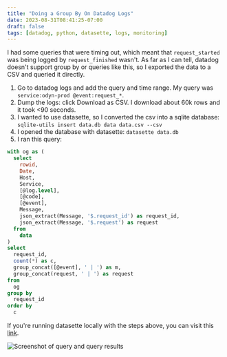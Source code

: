 ```yaml
---
title: "Doing a Group By On Datadog Logs"
date: 2023-08-31T08:41:25-07:00
draft: false
tags: [datadog, python, datasette, logs, monitoring]
---
```


I had some queries that were timing out, which meant that `request_started` was being logged by `request_finished` wasn't. As far as I can tell, datadog doesn't support group by or queries like this, so I exported the data to a CSV and queried it directly. 

1. Go to datadog logs and add the query and time range. My query was `service:odyn-prod @event:request_*`.
2. Dump the logs: click Download as CSV. I download about 60k rows and it took <90 seconds.
3. I wanted to use datasette, so I converted the csv into a sqlite database: `sqlite-utils insert data.db data data.csv --csv`
4. I opened the database with datasette: `datasette data.db`
5. I ran this query:

```sql
with og as (
  select
    rowid,
    Date,
    Host,
    Service,
    [@log.level],
    [@code],
    [@event],
    Message,
    json_extract(Message, '$.request_id') as request_id,
    json_extract(Message, '$.request') as request
  from
    data
)
select
  request_id,
  count(*) as c,
  group_concat([@event], ' | ') as m,
  group_concat(request, ' | ') as request
from
  og
group by
  request_id
order by
  c
```

If you're running datasette locally with the steps above, you can visit this [link](http://127.0.0.1:8001/data?sql=with+og+as+%28%0D%0A++select%0D%0A++++rowid%2C%0D%0A++++Date%2C%0D%0A++++Host%2C%0D%0A++++Service%2C%0D%0A++++%5B%40log.level%5D%2C%0D%0A++++%5B%40code%5D%2C%0D%0A++++%5B%40event%5D%2C%0D%0A++++Message%2C%0D%0A++++json_extract%28Message%2C+%27%24.request_id%27%29+as+request_id%2C%0D%0A++++json_extract%28Message%2C+%27%24.request%27%29+as+request%0D%0A++from%0D%0A++++data%0D%0A%29%0D%0Aselect%0D%0A++request_id%2C%0D%0A++count%28*%29+as+c%2C%0D%0A++group_concat%28%5B%40event%5D%2C+%27+%7C+%27%29+as+m%2C%0D%0A++group_concat%28request%2C+%27+%7C+%27%29+as+request%0D%0Afrom%0D%0A++og%0D%0A%0D%0Agroup+by%0D%0A++request_id%0D%0Aorder+by%0D%0A++c).


![Screenshot of query and query results](/2023-08-31-logs.png#center)
